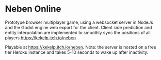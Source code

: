 # Neben Online

Prototype browser multiplayer game, using a websocket server in NodeJs and the Godot engine web export for the client.
Client side prediction and entity interpolation are implemented to smoothly sync the positions of all players.https://kekelp.itch.io/neben

Playable at https://kekelp.itch.io/neben.
Note: the server is hosted on a free tier Heroku instance and takes 5-10 seconds to wake up after inactivity.
